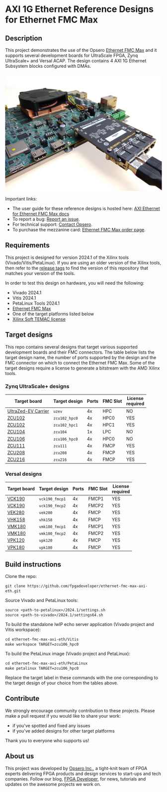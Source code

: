 # AXI 1G Ethernet Reference Designs for Ethernet FMC Max

## Description

This project demonstrates the use of the Opsero [Ethernet FMC Max] and it supports
several development boards for UltraScale FPGA, Zynq UltraScale+ and Versal ACAP. 
The design contains 4 AXI 1G Ethernet Subsystem blocks configured with DMAs.

![Application example](docs/source/images/ethernet-fmc-max-with-vek280.jpg "Ethernet FMC Max with VEK280")

Important links:

* The user guide for these reference designs is hosted here: [AXI Ethernet for Ethernet FMC Max docs](https://axieth-sgmii.ethernetfmc.com "AXI Ethernet for Ethernet FMC Max docs")
* To report a bug: [Report an issue](https://github.com/fpgadeveloper/ethernet-fmc-max-axi-eth/issues "Report an issue").
* For technical support: [Contact Opsero](https://opsero.com/contact-us "Contact Opsero").
* To purchase the mezzanine card: [Ethernet FMC Max order page](https://opsero.com/product/ethernet-fmc-max "Ethernet FMC Max order page").

## Requirements

This project is designed for version 2024.1 of the Xilinx tools (Vivado/Vitis/PetaLinux). 
If you are using an older version of the Xilinx tools, then refer to the 
[release tags](https://github.com/fpgadeveloper/ethernet-fmc-max-axi-eth/tags "releases")
to find the version of this repository that matches your version of the tools.

In order to test this design on hardware, you will need the following:

* Vivado 2024.1
* Vitis 2024.1
* PetaLinux Tools 2024.1
* [Ethernet FMC Max]
* One of the target platforms listed below
* [Xilinx Soft TEMAC license](https://ethernetfmc.com/getting-a-license-for-the-xilinx-tri-mode-ethernet-mac/ "Xilinx Soft TEMAC license")

## Target designs

This repo contains several designs that target various supported development boards and their
FMC connectors. The table below lists the target design name, the number of ports supported by the design and 
the FMC connector on which to connect the Ethernet FMC Max. Some of the target designs
require a license to generate a bitstream with the AMD Xilinx tools.

<!-- updater start -->
### Zynq UltraScale+ designs

| Target board          | Target design      | Ports       | FMC Slot    | License<br> required |
|-----------------------|--------------------|-------------|-------------|-------|
| [UltraZed-EV Carrier] | `uzev`             | 4x          | HPC         | NO    |
| [ZCU102]              | `zcu102_hpc0`      | 4x          | HPC0        | YES   |
| [ZCU102]              | `zcu102_hpc1`      | 4x          | HPC1        | YES   |
| [ZCU104]              | `zcu104`           | 1x          | LPC         | NO    |
| [ZCU106]              | `zcu106_hpc0`      | 4x          | HPC0        | NO    |
| [ZCU111]              | `zcu111`           | 4x          | FMCP        | YES   |
| [ZCU208]              | `zcu208`           | 4x          | FMCP        | YES   |
| [ZCU216]              | `zcu216`           | 4x          | FMCP        | YES   |

### Versal designs

| Target board          | Target design      | Ports       | FMC Slot    | License<br> required |
|-----------------------|--------------------|-------------|-------------|-------|
| [VCK190]              | `vck190_fmcp1`     | 4x          | FMCP1       | YES   |
| [VCK190]              | `vck190_fmcp2`     | 4x          | FMCP2       | YES   |
| [VEK280]              | `vek280`           | 4x          | FMCP        | YES   |
| [VHK158]              | `vhk158`           | 4x          | FMCP        | YES   |
| [VMK180]              | `vmk180_fmcp1`     | 4x          | FMCP1       | YES   |
| [VMK180]              | `vmk180_fmcp2`     | 4x          | FMCP2       | YES   |
| [VPK120]              | `vpk120`           | 4x          | FMCP        | YES   |
| [VPK180]              | `vpk180`           | 4x          | FMCP        | YES   |

[UltraZed-EV Carrier]: https://www.xilinx.com/products/boards-and-kits/1-1s78dxb.html
[ZCU102]: https://www.xilinx.com/zcu102
[ZCU104]: https://www.xilinx.com/zcu104
[ZCU106]: https://www.xilinx.com/zcu106
[ZCU111]: https://www.xilinx.com/zcu111
[ZCU208]: https://www.xilinx.com/zcu208
[ZCU216]: https://www.xilinx.com/zcu216
[VCK190]: https://www.xilinx.com/vck190
[VEK280]: https://www.xilinx.com/vek280
[VHK158]: https://www.xilinx.com/vhk158
[VMK180]: https://www.xilinx.com/vmk180
[VPK120]: https://www.xilinx.com/vpk120
[VPK180]: https://www.xilinx.com/vpk180
<!-- updater end -->

## Build instructions

Clone the repo:
```
git clone https://github.com/fpgadeveloper/ethernet-fmc-max-axi-eth.git
```

Source Vivado and PetaLinux tools:

```
source <path-to-petalinux>/2024.1/settings.sh
source <path-to-vivado>/2024.1/settings64.sh
```

To build the standalone lwIP echo server application (Vivado project and Vitis workspace):

```
cd ethernet-fmc-max-axi-eth/Vitis
make workspace TARGET=zcu106_hpc0
```

To build the PetaLinux image (Vivado project and PetaLinux):

```
cd ethernet-fmc-max-axi-eth/PetaLinux
make petalinux TARGET=zcu106_hpc0
```

Replace the target label in these commands with the one corresponding to the target design of your
choice from the tables above.

## Contribute

We strongly encourage community contribution to these projects. Please make a pull request if you
would like to share your work:
* if you've spotted and fixed any issues
* if you've added designs for other target platforms

Thank you to everyone who supports us!

## About us

This project was developed by [Opsero Inc.](https://opsero.com "Opsero Inc."),
a tight-knit team of FPGA experts delivering FPGA products and design services to start-ups and tech companies. 
Follow our blog, [FPGA Developer](https://www.fpgadeveloper.com "FPGA Developer"), for news, tutorials and
updates on the awesome projects we work on.

[Ethernet FMC Max]: https://ethernetfmc.com/docs/ethernet-fmc-max/overview/

